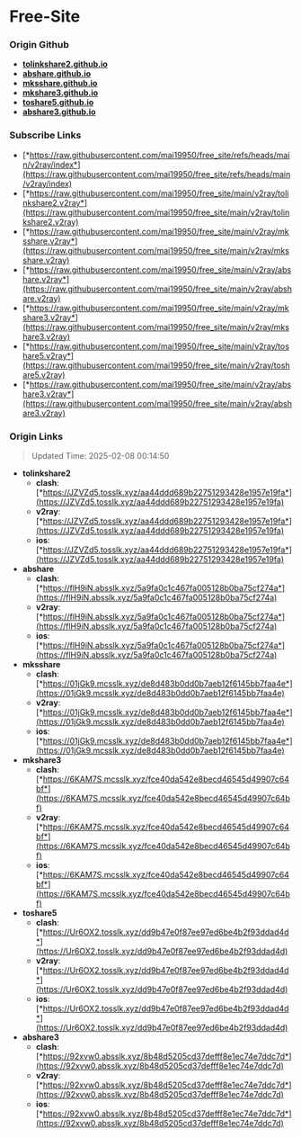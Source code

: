 # Free-Site

### Origin Github

- [**tolinkshare2.github.io**](https://github.com/tolinkshare2/tolinkshare2.github.io)
- [**abshare.github.io**](https://github.com/abshare/abshare.github.io)
- [**mksshare.github.io**](https://github.com/mksshare/mksshare.github.io)
- [**mkshare3.github.io**](https://github.com/mkshare3/mkshare3.github.io)
- [**toshare5.github.io**](https://github.com/toshare5/toshare5.github.io)
- [**abshare3.github.io**](https://github.com/abshare3/abshare3.github.io)

### Subscribe Links

- [*https://raw.githubusercontent.com/mai19950/free_site/refs/heads/main/v2ray/index*](https://raw.githubusercontent.com/mai19950/free_site/refs/heads/main/v2ray/index)
- [*https://raw.githubusercontent.com/mai19950/free_site/main/v2ray/tolinkshare2.v2ray*](https://raw.githubusercontent.com/mai19950/free_site/main/v2ray/tolinkshare2.v2ray)
- [*https://raw.githubusercontent.com/mai19950/free_site/main/v2ray/mksshare.v2ray*](https://raw.githubusercontent.com/mai19950/free_site/main/v2ray/mksshare.v2ray)
- [*https://raw.githubusercontent.com/mai19950/free_site/main/v2ray/abshare.v2ray*](https://raw.githubusercontent.com/mai19950/free_site/main/v2ray/abshare.v2ray)
- [*https://raw.githubusercontent.com/mai19950/free_site/main/v2ray/mkshare3.v2ray*](https://raw.githubusercontent.com/mai19950/free_site/main/v2ray/mkshare3.v2ray)
- [*https://raw.githubusercontent.com/mai19950/free_site/main/v2ray/toshare5.v2ray*](https://raw.githubusercontent.com/mai19950/free_site/main/v2ray/toshare5.v2ray)
- [*https://raw.githubusercontent.com/mai19950/free_site/main/v2ray/abshare3.v2ray*](https://raw.githubusercontent.com/mai19950/free_site/main/v2ray/abshare3.v2ray)

### Origin Links

> Updated Time: 2025-02-08 00:14:50

- **tolinkshare2**
  - **clash**: [*https://JZVZd5.tosslk.xyz/aa44ddd689b22751293428e1957e19fa*](https://JZVZd5.tosslk.xyz/aa44ddd689b22751293428e1957e19fa)
  - **v2ray**: [*https://JZVZd5.tosslk.xyz/aa44ddd689b22751293428e1957e19fa*](https://JZVZd5.tosslk.xyz/aa44ddd689b22751293428e1957e19fa)
  - **ios**: [*https://JZVZd5.tosslk.xyz/aa44ddd689b22751293428e1957e19fa*](https://JZVZd5.tosslk.xyz/aa44ddd689b22751293428e1957e19fa)
- **abshare**
  - **clash**: [*https://flH9iN.absslk.xyz/5a9fa0c1c467fa005128b0ba75cf274a*](https://flH9iN.absslk.xyz/5a9fa0c1c467fa005128b0ba75cf274a)
  - **v2ray**: [*https://flH9iN.absslk.xyz/5a9fa0c1c467fa005128b0ba75cf274a*](https://flH9iN.absslk.xyz/5a9fa0c1c467fa005128b0ba75cf274a)
  - **ios**: [*https://flH9iN.absslk.xyz/5a9fa0c1c467fa005128b0ba75cf274a*](https://flH9iN.absslk.xyz/5a9fa0c1c467fa005128b0ba75cf274a)
- **mksshare**
  - **clash**: [*https://01jGk9.mcsslk.xyz/de8d483b0dd0b7aeb12f6145bb7faa4e*](https://01jGk9.mcsslk.xyz/de8d483b0dd0b7aeb12f6145bb7faa4e)
  - **v2ray**: [*https://01jGk9.mcsslk.xyz/de8d483b0dd0b7aeb12f6145bb7faa4e*](https://01jGk9.mcsslk.xyz/de8d483b0dd0b7aeb12f6145bb7faa4e)
  - **ios**: [*https://01jGk9.mcsslk.xyz/de8d483b0dd0b7aeb12f6145bb7faa4e*](https://01jGk9.mcsslk.xyz/de8d483b0dd0b7aeb12f6145bb7faa4e)
- **mkshare3**
  - **clash**: [*https://6KAM7S.mcsslk.xyz/fce40da542e8becd46545d49907c64bf*](https://6KAM7S.mcsslk.xyz/fce40da542e8becd46545d49907c64bf)
  - **v2ray**: [*https://6KAM7S.mcsslk.xyz/fce40da542e8becd46545d49907c64bf*](https://6KAM7S.mcsslk.xyz/fce40da542e8becd46545d49907c64bf)
  - **ios**: [*https://6KAM7S.mcsslk.xyz/fce40da542e8becd46545d49907c64bf*](https://6KAM7S.mcsslk.xyz/fce40da542e8becd46545d49907c64bf)
- **toshare5**
  - **clash**: [*https://Ur6OX2.tosslk.xyz/dd9b47e0f87ee97ed6be4b2f93ddad4d*](https://Ur6OX2.tosslk.xyz/dd9b47e0f87ee97ed6be4b2f93ddad4d)
  - **v2ray**: [*https://Ur6OX2.tosslk.xyz/dd9b47e0f87ee97ed6be4b2f93ddad4d*](https://Ur6OX2.tosslk.xyz/dd9b47e0f87ee97ed6be4b2f93ddad4d)
  - **ios**: [*https://Ur6OX2.tosslk.xyz/dd9b47e0f87ee97ed6be4b2f93ddad4d*](https://Ur6OX2.tosslk.xyz/dd9b47e0f87ee97ed6be4b2f93ddad4d)
- **abshare3**
  - **clash**: [*https://92xvw0.absslk.xyz/8b48d5205cd37defff8e1ec74e7ddc7d*](https://92xvw0.absslk.xyz/8b48d5205cd37defff8e1ec74e7ddc7d)
  - **v2ray**: [*https://92xvw0.absslk.xyz/8b48d5205cd37defff8e1ec74e7ddc7d*](https://92xvw0.absslk.xyz/8b48d5205cd37defff8e1ec74e7ddc7d)
  - **ios**: [*https://92xvw0.absslk.xyz/8b48d5205cd37defff8e1ec74e7ddc7d*](https://92xvw0.absslk.xyz/8b48d5205cd37defff8e1ec74e7ddc7d)
